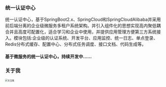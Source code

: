 ### 统一认证中心
统一认证中心，基于SpringBoot2.x、SpringCloud和SpringCloudAlibaba并采用前后端分离的企业级微服务多租户系统架构。并引入组件化的思想实现高内聚低耦合并且高度可配置化，适合学习和企业中使用，并提供应用管理方便第三方系统接入。模块包括:企业级的认证系统、开发平台、应用监控、统一日志、单点登录、Redis分布式缓存、配置中心、分布式任务调度、接口文档、代码生成等。


#### 基于微服务的统一认证中心，持续开发中......


### 关于我

<img src="http://oss.vihacker.top/image/%E5%85%B3%E6%B3%A8%E6%88%91.png" alt="关注我" style="zoom: 50%;" />
